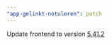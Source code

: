 ```yaml
---
"app-gelinkt-notuleren": patch
---
```


Update frontend to version [5.41.2](https://github.com/lblod/frontend-gelinkt-notuleren/releases/tag/v5.41.2)
